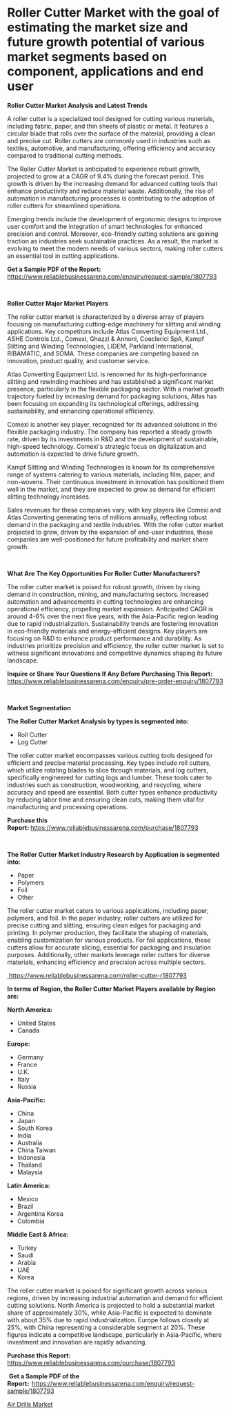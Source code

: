 <p><h1>Roller Cutter Market with the goal of estimating the market size and future growth potential of various market segments based on component, applications and end user</h1></p><p><strong>Roller Cutter Market Analysis and Latest Trends</strong></p>
<p><p>A roller cutter is a specialized tool designed for cutting various materials, including fabric, paper, and thin sheets of plastic or metal. It features a circular blade that rolls over the surface of the material, providing a clean and precise cut. Roller cutters are commonly used in industries such as textiles, automotive, and manufacturing, offering efficiency and accuracy compared to traditional cutting methods.</p><p>The Roller Cutter Market is anticipated to experience robust growth, projected to grow at a CAGR of 9.4% during the forecast period. This growth is driven by the increasing demand for advanced cutting tools that enhance productivity and reduce material waste. Additionally, the rise of automation in manufacturing processes is contributing to the adoption of roller cutters for streamlined operations. </p><p>Emerging trends include the development of ergonomic designs to improve user comfort and the integration of smart technologies for enhanced precision and control. Moreover, eco-friendly cutting solutions are gaining traction as industries seek sustainable practices. As a result, the market is evolving to meet the modern needs of various sectors, making roller cutters an essential tool in cutting applications.</p></p>
<p><strong>Get a Sample PDF of the Report:&nbsp;</strong> <a href="https://www.reliablebusinessarena.com/enquiry/request-sample/1807793?utm_campaign=3554&utm_medium=2&utm_source=Github&utm_content=ia&utm_term=10042025&utm_id=roller-cutter">https://www.reliablebusinessarena.com/enquiry/request-sample/1807793</a></p>
<p>&nbsp;</p>
<p><strong>Roller Cutter Major Market Players</strong></p>
<p><p>The roller cutter market is characterized by a diverse array of players focusing on manufacturing cutting-edge machinery for slitting and winding applications. Key competitors include Atlas Converting Equipment Ltd., ASHE Controls Ltd., Comexi, Ghezzi & Annoni, Coeclerici SpA, Kampf Slitting and Winding Technologies, LIDEM, Parkland International, RIBAMATIC, and SOMA. These companies are competing based on innovation, product quality, and customer service.</p><p>Atlas Converting Equipment Ltd. is renowned for its high-performance slitting and rewinding machines and has established a significant market presence, particularly in the flexible packaging sector. With a market growth trajectory fueled by increasing demand for packaging solutions, Atlas has been focusing on expanding its technological offerings, addressing sustainability, and enhancing operational efficiency.</p><p>Comexi is another key player, recognized for its advanced solutions in the flexible packaging industry. The company has reported a steady growth rate, driven by its investments in R&D and the development of sustainable, high-speed technology. Comexi's strategic focus on digitalization and automation is expected to drive future growth.</p><p>Kampf Slitting and Winding Technologies is known for its comprehensive range of systems catering to various materials, including film, paper, and non-wovens. Their continuous investment in innovation has positioned them well in the market, and they are expected to grow as demand for efficient slitting technology increases.</p><p>Sales revenues for these companies vary, with key players like Comexi and Atlas Converting generating tens of millions annually, reflecting robust demand in the packaging and textile industries. With the roller cutter market projected to grow, driven by the expansion of end-user industries, these companies are well-positioned for future profitability and market share growth.</p></p>
<p>&nbsp;</p>
<p><strong>What Are The Key Opportunities For Roller Cutter Manufacturers?</strong></p>
<p><p>The roller cutter market is poised for robust growth, driven by rising demand in construction, mining, and manufacturing sectors. Increased automation and advancements in cutting technologies are enhancing operational efficiency, propelling market expansion. Anticipated CAGR is around 4-6% over the next five years, with the Asia-Pacific region leading due to rapid industrialization. Sustainability trends are fostering innovation in eco-friendly materials and energy-efficient designs. Key players are focusing on R&D to enhance product performance and durability. As industries prioritize precision and efficiency, the roller cutter market is set to witness significant innovations and competitive dynamics shaping its future landscape.</p></p>
<p><strong>Inquire or Share Your Questions If Any Before Purchasing This Report:</strong> <a href="https://www.reliablebusinessarena.com/enquiry/pre-order-enquiry/1807793?utm_campaign=3554&utm_medium=2&utm_source=Github&utm_content=ia&utm_term=10042025&utm_id=roller-cutter">https://www.reliablebusinessarena.com/enquiry/pre-order-enquiry/1807793</a></p>
<p>&nbsp;</p>
<p><strong>Market Segmentation</strong></p>
<p><strong>The Roller Cutter Market Analysis by types is segmented into:</strong></p>
<p><ul><li>Roll Cutter</li><li>Log Cutter</li></ul></p>
<p><p>The roller cutter market encompasses various cutting tools designed for efficient and precise material processing. Key types include roll cutters, which utilize rotating blades to slice through materials, and log cutters, specifically engineered for cutting logs and lumber. These tools cater to industries such as construction, woodworking, and recycling, where accuracy and speed are essential. Both cutter types enhance productivity by reducing labor time and ensuring clean cuts, making them vital for manufacturing and processing operations.</p></p>
<p><strong>Purchase this Report:&nbsp;</strong><a href="https://www.reliablebusinessarena.com/purchase/1807793?utm_campaign=3554&utm_medium=2&utm_source=Github&utm_content=ia&utm_term=10042025&utm_id=roller-cutter">https://www.reliablebusinessarena.com/purchase/1807793</a></p>
<p>&nbsp;</p>
<p><strong>The Roller Cutter Market Industry Research by Application is segmented into:</strong></p>
<p><ul><li>Paper</li><li>Polymers</li><li>Foil</li><li>Other</li></ul></p>
<p><p>The roller cutter market caters to various applications, including paper, polymers, and foil. In the paper industry, roller cutters are utilized for precise cutting and slitting, ensuring clean edges for packaging and printing. In polymer production, they facilitate the shaping of materials, enabling customization for various products. For foil applications, these cutters allow for accurate slicing, essential for packaging and insulation purposes. Additionally, other markets leverage roller cutters for diverse materials, enhancing efficiency and precision across multiple sectors.</p></p>
<p><a href="https://www.reliablebusinessarena.com/roller-cutter-r1807793?utm_campaign=3554&utm_medium=2&utm_source=Github&utm_content=ia&utm_term=10042025&utm_id=roller-cutter">&nbsp;https://www.reliablebusinessarena.com/roller-cutter-r1807793</a></p>
<p><strong>In terms of Region, the Roller Cutter Market Players available by Region are:</strong></p>
<p>
    <p> <strong> North America: </strong>
        <ul>
            <li>United States</li>
            <li>Canada</li>
        </ul>
        </p> 
    <p> <strong> Europe: </strong>
        <ul>
            <li>Germany</li>
            <li>France</li>
            <li>U.K.</li>
            <li>Italy</li>
            <li>Russia</li>
        </ul>
        </p> 
    <p> <strong> Asia-Pacific: </strong>
        <ul>
            <li>China</li>
            <li>Japan</li>
            <li>South Korea</li>
            <li>India</li>
            <li>Australia</li>
            <li>China Taiwan</li>
            <li>Indonesia</li>
            <li>Thailand</li>
            <li>Malaysia</li>
        </ul>
        </p> 
    <p> <strong> Latin America: </strong>
        <ul>
            <li>Mexico</li>
            <li>Brazil</li>
            <li>Argentina Korea</li>
            <li>Colombia</li>
        </ul>
        </p> 
    <p> <strong> Middle East & Africa: </strong>
        <ul>
            <li>Turkey</li>
            <li>Saudi</li>
            <li>Arabia</li>
            <li>UAE</li>
            <li>Korea</li>
        </ul>
    </p>
    </p>
<p><p>The roller cutter market is poised for significant growth across various regions, driven by increasing industrial automation and demand for efficient cutting solutions. North America is projected to hold a substantial market share of approximately 30%, while Asia-Pacific is expected to dominate with about 35% due to rapid industrialization. Europe follows closely at 25%, with China representing a considerable segment at 20%. These figures indicate a competitive landscape, particularly in Asia-Pacific, where investment and innovation are rapidly advancing.</p></p>
<p><strong>Purchase this Report: </strong><a href="https://www.reliablebusinessarena.com/purchase/1807793?utm_campaign=3554&utm_medium=2&utm_source=Github&utm_content=ia&utm_term=10042025&utm_id=roller-cutter">https://www.reliablebusinessarena.com/purchase/1807793</a></p>
<p>&nbsp;<strong>Get a Sample PDF of the Report:&nbsp;&nbsp;</strong><a href="https://www.reliablebusinessarena.com/enquiry/request-sample/1807793?utm_campaign=3554&utm_medium=2&utm_source=Github&utm_content=ia&utm_term=10042025&utm_id=roller-cutter">https://www.reliablebusinessarena.com/enquiry/request-sample/1807793</a></p>
<p><strong></strong></p>
<p><p><a href="https://github.com/vaduzunny/Market-Research-Report-List-1/blob/main/air-drills-market.md?utm_campaign=3554&utm_medium=2&utm_source=Github&utm_content=ia&utm_term=10042025&utm_id=roller-cutter">Air Drills Market</a></p></p>